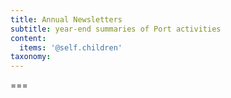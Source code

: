 ```yaml
---
title: Annual Newsletters
subtitle: year-end summaries of Port activities
content:
  items: '@self.children'
taxonomy:
---
```




===
